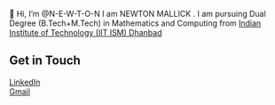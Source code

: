 👋 Hi, I’m @N-E-W-T-O-N
I am NEWTON MALLICK . I am pursuing Dual Degree (B.Tech+M.Tech) in Mathematics and Computing from [Indian Institute of Technology (IIT ISM) Dhanbad](https://www.iitism.ac.in/)

## Get in Touch
[LinkedIn](https://www.linkedin.com/in/newton-m-4073b8a8)\
[Gmail](new99mal@gmail.com)
<!---
N-E-W-T-O-N/N-E-W-T-O-N is a ✨ special ✨ repository because its `README.md` (this file) appears on your GitHub profile.
You can click the Preview link to take a look at your changes.
--->
